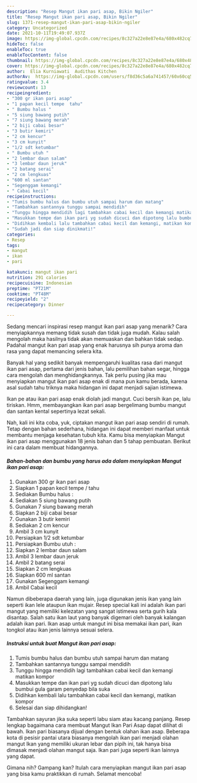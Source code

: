 ```yaml
---
description: "Resep Mangut ikan pari asap, Bikin Ngiler"
title: "Resep Mangut ikan pari asap, Bikin Ngiler"
slug: 1371-resep-mangut-ikan-pari-asap-bikin-ngiler
category: Uncategorized
date: 2021-10-11T19:49:07.937Z
image: https://img-global.cpcdn.com/recipes/8c327a22e8e87e4a/680x482cq70/mangut-ikan-pari-asap-foto-resep-utama.jpg
hideToc: false
enableToc: true
enableTocContent: false
thumbnail: https://img-global.cpcdn.com/recipes/8c327a22e8e87e4a/680x482cq70/mangut-ikan-pari-asap-foto-resep-utama.jpg
cover: https://img-global.cpcdn.com/recipes/8c327a22e8e87e4a/680x482cq70/mangut-ikan-pari-asap-foto-resep-utama.jpg
author:  Elia Kurniawati  Audithas Kitchen
authorAv:  https://img-global.cpcdn.com/users/f8d36c5a6a741457/60x60cq50/avatar.jpg
ratingvalue: 3.4
reviewcount: 13
recipeingredient:
- "300 gr ikan pari asap"
- "1 papan kecil tempe  tahu"
- " Bumbu halus "
- "5 siung bawang putih"
- "7 siung bawang merah"
- "2 biji cabai besar"
- "3 butir kemiri"
- "2 cm kencur"
- "3 cm kunyit"
- "1/2 sdt ketumbar"
- " Bumbu utuh "
- "2 lembar daun salam"
- "3 lembar daun jeruk"
- "2 batang serai"
- "2 cm lengkuas"
- "600 ml santan"
- "Segenggam kemangi"
- " Cabai kecil"
recipeinstructions:
- "Tumis bumbu halus dan bumbu utuh sampai harum dan matang"
- "Tambahkan santannya tunggu sampai mendidih"
- "Tunggu hingga mendidih lagi tambahkan cabai kecil dan kemangi matikan kompor"
- "Masukkan tempe dan ikan pari yg sudah dicuci dan dipotong lalu bumbui gula garam penyedap bila suka"
- "Didihkan kembali lalu tambahkan cabai kecil dan kemangi, matikan kompor"
- "Sudah jadi dan siap dinikmati!"
categories:
- Resep
tags:
- mangut
- ikan
- pari

katakunci: mangut ikan pari 
nutrition: 291 calories
recipecuisine: Indonesian
preptime: "PT21M"
cooktime: "PT48M"
recipeyield: "2"
recipecategory: Dinner

---
```



Sedang mencari inspirasi resep mangut ikan pari asap yang menarik? Cara menyiapkannya memang tidak susah dan tidak juga mudah. Kalau salah mengolah maka hasilnya tidak akan memuaskan dan bahkan tidak sedap. Padahal mangut ikan pari asap yang enak harusnya sih punya aroma dan rasa yang dapat memancing selera kita.


Banyak hal yang sedikit banyak mempengaruhi kualitas rasa dari mangut ikan pari asap, pertama dari jenis bahan, lalu pemilihan bahan segar, hingga cara mengolah dan menghidangkannya. Tak perlu pusing jika mau menyiapkan mangut ikan pari asap enak di mana pun kamu berada, karena asal sudah tahu triknya maka hidangan ini dapat menjadi sajian istimewa.

Ikan pe atau ikan pari asap enak diolah jadi mangut. Cuci bersih ikan pe, lalu tiriskan. Hmm, membayangkan ikan pari asap bergelimang bumbu mangut dan santan kental sepertinya lezat sekali.


Nah, kali ini kita coba, yuk, ciptakan mangut ikan pari asap sendiri di rumah. Tetap dengan bahan sederhana, hidangan ini dapat memberi manfaat untuk membantu menjaga kesehatan tubuh kita. Kamu bisa menyiapkan Mangut ikan pari asap menggunakan 18 jenis bahan dan 5 tahap pembuatan. Berikut ini cara dalam membuat hidangannya.

<!--inarticleads1-->

##### Bahan-bahan dan bumbu yang harus ada dalam menyiapkan Mangut ikan pari asap:

1. Gunakan 300 gr ikan pari asap
1. Siapkan 1 papan kecil tempe / tahu
1. Sediakan  Bumbu halus :
1. Sediakan 5 siung bawang putih
1. Gunakan 7 siung bawang merah
1. Siapkan 2 biji cabai besar
1. Gunakan 3 butir kemiri
1. Sediakan 2 cm kencur
1. Ambil 3 cm kunyit
1. Persiapkan 1/2 sdt ketumbar
1. Persiapkan  Bumbu utuh :
1. Siapkan 2 lembar daun salam
1. Ambil 3 lembar daun jeruk
1. Ambil 2 batang serai
1. Siapkan 2 cm lengkuas
1. Siapkan 600 ml santan
1. Gunakan Segenggam kemangi
1. Ambil  Cabai kecil


Namun dibeberapa daerah yang lain, juga digunakan jenis ikan yang lain seperti ikan lele ataupun ikan mujair. Resep special kali ini adalah ikan pari mangut yang memiliki kelezatan yang sangat istimewa serta gurih kala disantap. Salah satu ikan laut yang banyak digemari oleh banyak kalangan adalah ikan pari. Ikan asap untuk mangut ini bisa memakai ikan pari, ikan tongkol atau ikan jenis lainnya sesuai selera. 

<!--inarticleads2-->

##### Instruksi untuk buat Mangut ikan pari asap:

1. Tumis bumbu halus dan bumbu utuh sampai harum dan matang
1. Tambahkan santannya tunggu sampai mendidih
1. Tunggu hingga mendidih lagi tambahkan cabai kecil dan kemangi matikan kompor
1. Masukkan tempe dan ikan pari yg sudah dicuci dan dipotong lalu bumbui gula garam penyedap bila suka
1. Didihkan kembali lalu tambahkan cabai kecil dan kemangi, matikan kompor
1. Selesai dan siap dihidangkan!

Tambahkan sayuran jika suka seperti labu siam atau kacang panjang. Resep lengkap bagaimana cara membuat Mangut Ikan Pari Asap dapat dilihat di bawah. Ikan pari biasanya dijual dengan bentuk olahan ikan asap. Beberapa kota di pesisir pantai utara biasanya mengolah ikan pari menjadi olahan mangut Ikan yang memiliki ukuran lebar dan pipih ini, tak hanya bisa dimasak menjadi olahan mangut saja. Ikan pari juga seperti ikan lainnya yang dapat. 

Gimana nih? Gampang kan? Itulah cara menyiapkan mangut ikan pari asap yang bisa kamu praktikkan di rumah. Selamat mencoba!
